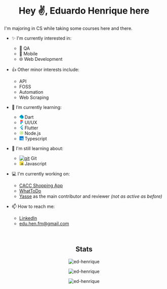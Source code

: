 <div align="center">

# Hey ✌️, Eduardo Henrique here

</div>

I'm majoring in CS while taking some courses here and there.

- ✨ I'm currently interested in:
  - 🔧 QA
  - 📱 Mobile
  - 🌐 Web Development
  
- 👍 Other minor interests include:
  - API
  - FOSS
  - Automation
  - Web Scraping

- 🌱 I’m currently learning:
  - <a href="https://dart.dev/" target="_blank" rel="noreferrer"><img src="https://raw.githubusercontent.com/devicons/devicon/master/icons/dart/dart-original.svg" alt="dart" width="13" height="13"/></a> Dart
  - <a href="https://www.figma.com" target="_blank" rel="noreferrer"><img src="https://raw.githubusercontent.com/devicons/devicon/master/icons/figma/figma-original.svg" alt="figma" width="13" height="13"/></a> UI/UX
  - <a href="https://flutter.dev/" target="_blank" rel="noreferrer"><img src="https://raw.githubusercontent.com/devicons/devicon/master/icons/flutter/flutter-original.svg" alt="flutter" width="13" height="13"/></a> Flutter
  - <a href="https://nodejs.org" target="_blank" rel="noreferrer"><img src="https://raw.githubusercontent.com/devicons/devicon/master/icons/nodejs/nodejs-original.svg" alt="nodejs" width="13" height="13"/></a> Node.js
  - <a href="https://www.typescriptlang.org" target="_blank" rel="noreferrer"><img src="https://raw.githubusercontent.com/devicons/devicon/master/icons/typescript/typescript-original.svg" alt="typescript" width="13" height="13"/></a> Typescript

- 📖 I'm still learning about:
  - <a href="https://git-scm.com/" target="_blank" rel="noreferrer"><img src="https://www.vectorlogo.zone/logos/git-scm/git-scm-icon.svg" alt="git" width="13" height="13"/></a> Git
  - <a href="https://developer.mozilla.org/en-US/docs/Web/JavaScript" target="_blank" rel="noreferrer"><img src="https://raw.githubusercontent.com/devicons/devicon/master/icons/javascript/javascript-original.svg" alt="javascript" width="13" height="13"/></a> Javascript

- 💻 I'm currently working on:
  - [CACC Shopping App](https://github.com/ed-henrique/shopping-app-cacc)
  - [WhatToDo](https://github.com/ed-henrique/what-to-do-cli)
  - [Yasse](https://github.com/yasse-ofc) as the main contributor and reviewer *(not as active as before)*
  
- 📫 How to reach me:
  - [LinkedIn](https://linkedin.com/in/ed-hfm)
  - edu.hen.fm@gmail.com

<br>

<div align="center">

## Stats
  
<p><img src="https://github-readme-stats.vercel.app/api/top-langs?username=ed-henrique&show_icons=true&locale=en&layout=compact&hide=vhdl,cmake,assembly,c%2b%2b,html&hide_border=true&bg_color=0d1117&text_color=ffffff&title_color=ffffff&hide_title=true&langs_count=6&card_width=444" alt="ed-henrique" /></p>

<p><img src="https://github-readme-stats.vercel.app/api?username=ed-henrique&show_icons=true&locale=en&hide_border=true&bg_color=0d1117&text_color=ffffff&title_color=fb8c00&icon_color=fb8c00&hide_title=true" alt="ed-henrique" /></p>

<p><img src="https://github-readme-streak-stats.herokuapp.com?user=ed-henrique&theme=highcontrast&hide_border=true&background=0d1117" alt="ed-henrique" /></p>
  
</div>
